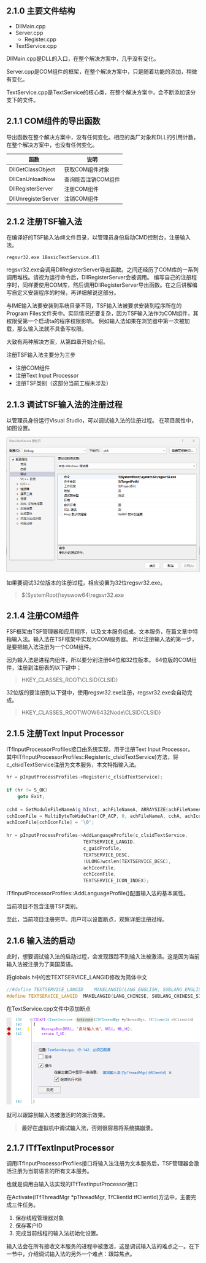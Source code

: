 ## 2.1.0 主要文件结构

- DllMain.cpp
- Server.cpp
  - Register.cpp
- TextService.cpp

DllMain.cpp是DLL的入口，在整个解决方案中，几乎没有变化。

Server.cpp是COM组件的框架，在整个解决方案中，只是随着功能的添加，稍微有变化。

TextService.cpp是TextService的核心类，在整个解决方案中，会不断添加该分支下的文件。

## 2.1.1 COM组件的导出函数

导出函数在整个解决方案中，没有任何变化。相应的类厂对象和DLL的引用计数，在整个解决方案中，也没有任何变化。

函数					|说明
--------			|-----
DllGetClassObject	|获取COM组件对象
DllCanUnloadNow		|查询能否注销COM组件
DllRegisterServer	|注册COM组件
DllUnregisterServer	|注销COM组件

## 2.1.2 注册TSF输入法

在编译好的TSF输入法dll文件目录，以管理员身份启动CMD控制台，注册输入法。
```
regsvr32.exe 1BasicTextService.dll
```
regsvr32.exe会调用DllRegisterServer导出函数。之间还经历了COM库的一系列调用堆栈。请视为运行命令后，DllRegisterServer会被调用。
编写自己的注册程序时，同样要使用COM库，然后调用DllRegisterServer导出函数。在之后讲解编写自定义安装程序的时候，再详细解说这部分。

与IME输入法要安装到系统目录不同，TSF输入法被要求安装到程序所在的Program Files文件夹中。实际情况还要复杂，因为TSF输入法作为COM组件，其权限受第一个启动ta的程序权限影响。
例如输入法如果在浏览器中第一次被加载，那么输入法就不具备写权限。

大致有两种解决方案，从第四章开始介绍。

注册TSF输入法主要分为三步
- 注册COM组件
- 注册Text Input Processor
- 注册TSF类别（这部分当前工程未涉及）

## 2.1.3 调试TSF输入法的注册过程

以管理员身份运行Visual Studio，可以调试输入法的注册过程。
在项目属性中，如图设置。

![debug](img/debug.png)

如果要调试32位版本的注册过程，相应设置为32位regsvr32.exe。

>$(SystemRoot)\syswow64\regsvr32.exe

## 2.1.4 注册COM组件

FSF框架由TSF管理器和应用程序，以及文本服务组成。文本服务，在篇文章中特指输入法。输入法在TSF框架中实现为COM服务器。
所以注册输入法的第一步，是要把输入法注册为一个COM组件。

因为输入法是进程内组件，所以要分别注册64位和32位版本。
64位版的COM组件，注册到注册表的以下键中；

>HKEY_CLASSES_ROOT\CLSID\{CLSID}

32位版的要注册到以下键中，使用regsvr32.exe注册，regsvr32.exe会自动完成。

>HKEY_CLASSES_ROOT\WOW6432Node\CLSID\{CLSID}

## 2.1.5 注册Text Input Processor

ITfInputProcessorProfiles接口由系统实现，用于注册Text Input Processor。
其中ITfInputProcessorProfiles::Register(c_clsidTextService)方法，将c_clsidTextService注册为文本服务，本文特指输入法。

```C++
hr = pInputProcessProfiles->Register(c_clsidTextService);

if (hr != S_OK)
	goto Exit;

cchA = GetModuleFileNameA(g_hInst, achFileNameA, ARRAYSIZE(achFileNameA));
cchIconFile = MultiByteToWideChar(CP_ACP, 0, achFileNameA, cchA, achIconFile, ARRAYSIZE(achIconFile)-1);
achIconFile[cchIconFile] = '\0';

hr = pInputProcessProfiles->AddLanguageProfile(c_clsidTextService,
							TEXTSERVICE_LANGID, 
							c_guidProfile, 
							TEXTSERVICE_DESC, 
							(ULONG)wcslen(TEXTSERVICE_DESC),
							achIconFile,
							cchIconFile,
							TEXTSERVICE_ICON_INDEX);
```

ITfInputProcessorProfiles::AddLanguageProfile()配置输入法的基本属性。

当前项目不包含注册TSF类别。

至此，当前项目注册完毕。用户可以设置断点，观察详细注册过程。

## 2.1.6 输入法的启动

此时，想要调试输入法的启动过程，会发现跟踪不到输入法被激活。这是因为当前输入法被注册为了美国英语。

将globals.h中的宏TEXTSERVICE_LANGID修改为简体中文

```C++
//#define TEXTSERVICE_LANGID	MAKELANGID(LANG_ENGLISH, SUBLANG_ENGLISH_US)
#define TEXTSERVICE_LANGID	MAKELANGID(LANG_CHINESE, SUBLANG_CHINESE_SIMPLIFIED)
```

在TextService.cpp文件中添加断点

![Activate](img/Activate.png)

就可以跟踪到输入法被激活时的演示效果。


>**最好在虚拟机中调试输入法，否则很容易将系统搞崩溃。**


## 2.1.7 ITfTextInputProcessor

调用ITfInputProcessorProfiles接口将输入法注册为文本服务后，TSF管理器会激活注册为当前语言的所有文本服务。

也就是调用由输入法实现的ITfTextInputProcessor接口

在Activate(ITfThreadMgr *pThreadMgr, TfClientId tfClientId)方法中，主要完成三件任务。

1. 保存线程管理器对象
2. 保存客户ID
3. 完成当前线程的输入法初始化设置。



输入法会在所有接收文本服务的进程中被激活，这是调试输入法的难点之一。在下一节中，介绍调试输入法的另外一个难点：跟踪焦点。
